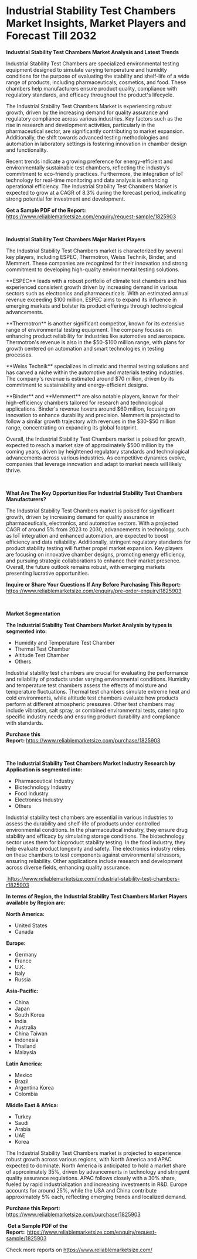 <p><h1>Industrial Stability Test Chambers Market Insights, Market Players and Forecast Till 2032</h1></p><p><strong>Industrial Stability Test Chambers Market Analysis and Latest Trends</strong></p>
<p><p>Industrial Stability Test Chambers are specialized environmental testing equipment designed to simulate varying temperature and humidity conditions for the purpose of evaluating the stability and shelf-life of a wide range of products, including pharmaceuticals, cosmetics, and food. These chambers help manufacturers ensure product quality, compliance with regulatory standards, and efficacy throughout the product's lifecycle.</p><p>The Industrial Stability Test Chambers Market is experiencing robust growth, driven by the increasing demand for quality assurance and regulatory compliance across various industries. Key factors such as the rise in research and development activities, particularly in the pharmaceutical sector, are significantly contributing to market expansion. Additionally, the shift towards advanced testing methodologies and automation in laboratory settings is fostering innovation in chamber design and functionality.</p><p>Recent trends indicate a growing preference for energy-efficient and environmentally sustainable test chambers, reflecting the industry’s commitment to eco-friendly practices. Furthermore, the integration of IoT technology for real-time monitoring and data analysis is enhancing operational efficiency. The Industrial Stability Test Chambers Market is expected to grow at a CAGR of 8.3% during the forecast period, indicating strong potential for investment and development.</p></p>
<p><strong>Get a Sample PDF of the Report:&nbsp;</strong> <a href="https://www.reliablemarketsize.com/enquiry/request-sample/1825903?utm_campaign=2580&utm_medium=2&utm_source=Github&utm_content=ia&utm_term=28022025&utm_id=industrial-stability-test-chambers">https://www.reliablemarketsize.com/enquiry/request-sample/1825903</a></p>
<p>&nbsp;</p>
<p><strong>Industrial Stability Test Chambers Major Market Players</strong></p>
<p><p>The Industrial Stability Test Chambers market is characterized by several key players, including ESPEC, Thermotron, Weiss Technik, Binder, and Memmert. These companies are recognized for their innovation and strong commitment to developing high-quality environmental testing solutions.</p><p>**ESPEC** leads with a robust portfolio of climate test chambers and has experienced consistent growth driven by increasing demand in various sectors such as electronics and pharmaceuticals. With an estimated annual revenue exceeding $100 million, ESPEC aims to expand its influence in emerging markets and bolster its product offerings through technological advancements.</p><p>**Thermotron** is another significant competitor, known for its extensive range of environmental testing equipment. The company focuses on enhancing product reliability for industries like automotive and aerospace. Thermotron's revenue is also in the $50-$100 million range, with plans for growth centered on automation and smart technologies in testing processes.</p><p>**Weiss Technik** specializes in climatic and thermal testing solutions and has carved a niche within the automotive and materials testing industries. The company's revenue is estimated around $70 million, driven by its commitment to sustainability and energy-efficient designs.</p><p>**Binder** and **Memmert** are also notable players, known for their high-efficiency chambers tailored for research and technological applications. Binder's revenue hovers around $60 million, focusing on innovation to enhance durability and precision. Memmert is projected to follow a similar growth trajectory with revenues in the $30-$50 million range, concentrating on expanding its global footprint.</p><p>Overall, the Industrial Stability Test Chambers market is poised for growth, expected to reach a market size of approximately $500 million by the coming years, driven by heightened regulatory standards and technological advancements across various industries. As competitive dynamics evolve, companies that leverage innovation and adapt to market needs will likely thrive.</p></p>
<p>&nbsp;</p>
<p><strong>What Are The Key Opportunities For Industrial Stability Test Chambers Manufacturers?</strong></p>
<p><p>The Industrial Stability Test Chambers market is poised for significant growth, driven by increasing demand for quality assurance in pharmaceuticals, electronics, and automotive sectors. With a projected CAGR of around 5% from 2023 to 2030, advancements in technology, such as IoT integration and enhanced automation, are expected to boost efficiency and data reliability. Additionally, stringent regulatory standards for product stability testing will further propel market expansion. Key players are focusing on innovative chamber designs, promoting energy efficiency, and pursuing strategic collaborations to enhance their market presence. Overall, the future outlook remains robust, with emerging markets presenting lucrative opportunities.</p></p>
<p><strong>Inquire or Share Your Questions If Any Before Purchasing This Report:</strong> <a href="https://www.reliablemarketsize.com/enquiry/pre-order-enquiry/1825903?utm_campaign=2580&utm_medium=2&utm_source=Github&utm_content=ia&utm_term=28022025&utm_id=industrial-stability-test-chambers">https://www.reliablemarketsize.com/enquiry/pre-order-enquiry/1825903</a></p>
<p>&nbsp;</p>
<p><strong>Market Segmentation</strong></p>
<p><strong>The Industrial Stability Test Chambers Market Analysis by types is segmented into:</strong></p>
<p><ul><li>Humidity and Temperature Test Chamber</li><li>Thermal Test Chamber</li><li>Altitude Test Chamber</li><li>Others</li></ul></p>
<p><p>Industrial stability test chambers are crucial for evaluating the performance and reliability of products under varying environmental conditions. Humidity and temperature test chambers assess the effects of moisture and temperature fluctuations. Thermal test chambers simulate extreme heat and cold environments, while altitude test chambers evaluate how products perform at different atmospheric pressures. Other test chambers may include vibration, salt spray, or combined environmental tests, catering to specific industry needs and ensuring product durability and compliance with standards.</p></p>
<p><strong>Purchase this Report:&nbsp;</strong><a href="https://www.reliablemarketsize.com/purchase/1825903?utm_campaign=2580&utm_medium=2&utm_source=Github&utm_content=ia&utm_term=28022025&utm_id=industrial-stability-test-chambers">https://www.reliablemarketsize.com/purchase/1825903</a></p>
<p>&nbsp;</p>
<p><strong>The Industrial Stability Test Chambers Market Industry Research by Application is segmented into:</strong></p>
<p><ul><li>Pharmaceutical Industry</li><li>Biotechnology Industry</li><li>Food Industry</li><li>Electronics Industry</li><li>Others</li></ul></p>
<p><p>Industrial stability test chambers are essential in various industries to assess the durability and shelf-life of products under controlled environmental conditions. In the pharmaceutical industry, they ensure drug stability and efficacy by simulating storage conditions. The biotechnology sector uses them for bioproduct stability testing. In the food industry, they help evaluate product longevity and safety. The electronics industry relies on these chambers to test components against environmental stressors, ensuring reliability. Other applications include research and development across diverse fields, enhancing quality assurance.</p></p>
<p><a href="https://www.reliablemarketsize.com/industrial-stability-test-chambers-r1825903?utm_campaign=2580&utm_medium=2&utm_source=Github&utm_content=ia&utm_term=28022025&utm_id=industrial-stability-test-chambers">&nbsp;https://www.reliablemarketsize.com/industrial-stability-test-chambers-r1825903</a></p>
<p><strong>In terms of Region, the Industrial Stability Test Chambers Market Players available by Region are:</strong></p>
<p>
    <p> <strong> North America: </strong>
        <ul>
            <li>United States</li>
            <li>Canada</li>
        </ul>
        </p> 
    <p> <strong> Europe: </strong>
        <ul>
            <li>Germany</li>
            <li>France</li>
            <li>U.K.</li>
            <li>Italy</li>
            <li>Russia</li>
        </ul>
        </p> 
    <p> <strong> Asia-Pacific: </strong>
        <ul>
            <li>China</li>
            <li>Japan</li>
            <li>South Korea</li>
            <li>India</li>
            <li>Australia</li>
            <li>China Taiwan</li>
            <li>Indonesia</li>
            <li>Thailand</li>
            <li>Malaysia</li>
        </ul>
        </p> 
    <p> <strong> Latin America: </strong>
        <ul>
            <li>Mexico</li>
            <li>Brazil</li>
            <li>Argentina Korea</li>
            <li>Colombia</li>
        </ul>
        </p> 
    <p> <strong> Middle East & Africa: </strong>
        <ul>
            <li>Turkey</li>
            <li>Saudi</li>
            <li>Arabia</li>
            <li>UAE</li>
            <li>Korea</li>
        </ul>
    </p>
    </p>
<p><p>The Industrial Stability Test Chambers market is projected to experience robust growth across various regions, with North America and APAC expected to dominate. North America is anticipated to hold a market share of approximately 35%, driven by advancements in technology and stringent quality assurance regulations. APAC follows closely with a 30% share, fueled by rapid industrialization and increasing investments in R&D. Europe accounts for around 25%, while the USA and China contribute approximately 5% each, reflecting emerging trends and localized demand.</p></p>
<p><strong>Purchase this Report: </strong><a href="https://www.reliablemarketsize.com/purchase/1825903?utm_campaign=2580&utm_medium=2&utm_source=Github&utm_content=ia&utm_term=28022025&utm_id=industrial-stability-test-chambers">https://www.reliablemarketsize.com/purchase/1825903</a></p>
<p>&nbsp;<strong>Get a Sample PDF of the Report:&nbsp;&nbsp;</strong><a href="https://www.reliablemarketsize.com/enquiry/request-sample/1825903?utm_campaign=2580&utm_medium=2&utm_source=Github&utm_content=ia&utm_term=28022025&utm_id=industrial-stability-test-chambers">https://www.reliablemarketsize.com/enquiry/request-sample/1825903</a></p>
<p><strong></strong></p>
<p>Check more reports on <a href="https://www.reliablemarketsize.com/?utm_campaign=2580&utm_medium=2&utm_source=Github&utm_content=ia&utm_term=28022025&utm_id=industrial-stability-test-chambers">https://www.reliablemarketsize.com/</a></p>